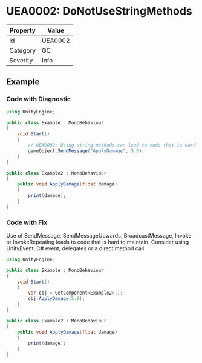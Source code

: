 # UEA0002: DoNotUseStringMethods

| Property | Value       |
| -------- | ----------- |
| Id       | UEA0002     |
| Category | GC          |
| Severity | Info        |

## Example

### Code with Diagnostic

```csharp
using UnityEngine;

public class Example : MonoBehaviour
{
    void Start()
    {
        // UEA0002: Using string methods can lead to code that is hard to maintain
        gameObject.SendMessage("ApplyDamage", 5.0);
    }
}

public class Example2 : MonoBehaviour
{
    public void ApplyDamage(float damage)
    {
        print(damage);
    }
}
```

### Code with Fix

Use of SendMessage, SendMessageUpwards, BroadcastMessage, Invoke or InvokeRepeating leads to code that is hard to maintain. Consider using UnityEvent, C# event, delegates or a direct method call.

```csharp
using UnityEngine;

public class Example : MonoBehaviour
{
    void Start()
    {
        var obj = GetComponent<Example2>();
        obj.ApplyDamage(5.0);
    }
}

public class Example2 : MonoBehaviour
{
    public void ApplyDamage(float damage)
    {
        print(damage);
    }
}
```